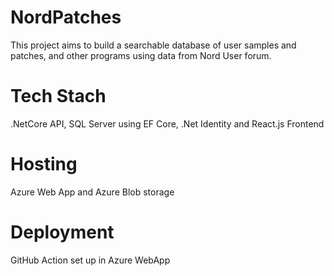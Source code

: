 # NordPatches
This project aims to build a searchable database of user samples and patches, and other programs using data from Nord User forum.

# Tech Stach
.NetCore API, SQL Server using EF Core, .Net Identity and React.js Frontend

# Hosting
Azure Web App and Azure Blob storage

# Deployment
GitHub Action set up in Azure WebApp
